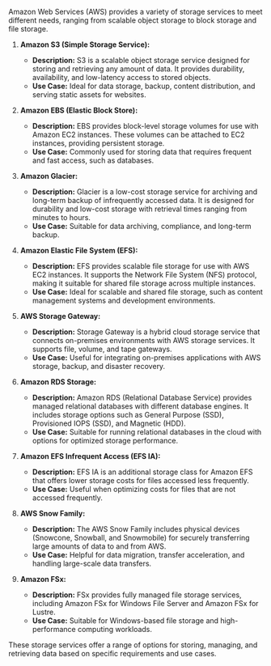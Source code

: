 Amazon Web Services (AWS) provides a variety of storage services to meet different needs, ranging from scalable object storage to block storage and file storage.

1. **Amazon S3 (Simple Storage Service):**
   - **Description:** S3 is a scalable object storage service designed for storing and retrieving any amount of data. It provides durability, availability, and low-latency access to stored objects.
   - **Use Case:** Ideal for data storage, backup, content distribution, and serving static assets for websites.

2. **Amazon EBS (Elastic Block Store):**
   - **Description:** EBS provides block-level storage volumes for use with Amazon EC2 instances. These volumes can be attached to EC2 instances, providing persistent storage.
   - **Use Case:** Commonly used for storing data that requires frequent and fast access, such as databases.

3. **Amazon Glacier:**
   - **Description:** Glacier is a low-cost storage service for archiving and long-term backup of infrequently accessed data. It is designed for durability and low-cost storage with retrieval times ranging from minutes to hours.
   - **Use Case:** Suitable for data archiving, compliance, and long-term backup.

4. **Amazon Elastic File System (EFS):**
   - **Description:** EFS provides scalable file storage for use with AWS EC2 instances. It supports the Network File System (NFS) protocol, making it suitable for shared file storage across multiple instances.
   - **Use Case:** Ideal for scalable and shared file storage, such as content management systems and development environments.

5. **AWS Storage Gateway:**
   - **Description:** Storage Gateway is a hybrid cloud storage service that connects on-premises environments with AWS storage services. It supports file, volume, and tape gateways.
   - **Use Case:** Useful for integrating on-premises applications with AWS storage, backup, and disaster recovery.

6. **Amazon RDS Storage:**
   - **Description:** Amazon RDS (Relational Database Service) provides managed relational databases with different database engines. It includes storage options such as General Purpose (SSD), Provisioned IOPS (SSD), and Magnetic (HDD).
   - **Use Case:** Suitable for running relational databases in the cloud with options for optimized storage performance.

7. **Amazon EFS Infrequent Access (EFS IA):**
   - **Description:** EFS IA is an additional storage class for Amazon EFS that offers lower storage costs for files accessed less frequently.
   - **Use Case:** Useful when optimizing costs for files that are not accessed frequently.

8. **AWS Snow Family:**
   - **Description:** The AWS Snow Family includes physical devices (Snowcone, Snowball, and Snowmobile) for securely transferring large amounts of data to and from AWS.
   - **Use Case:** Helpful for data migration, transfer acceleration, and handling large-scale data transfers.

9. **Amazon FSx:**
   - **Description:** FSx provides fully managed file storage services, including Amazon FSx for Windows File Server and Amazon FSx for Lustre.
   - **Use Case:** Suitable for Windows-based file storage and high-performance computing workloads.

These storage services offer a range of options for storing, managing, and retrieving data based on specific requirements and use cases.
